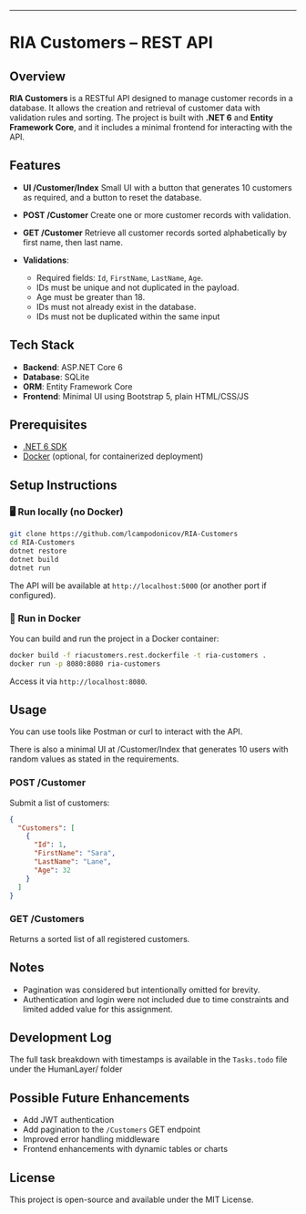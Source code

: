 
---

# RIA Customers – REST API

## Overview

**RIA Customers** is a RESTful API designed to manage customer records in a database. It allows the creation and retrieval of customer data with validation rules and sorting. The project is built with **.NET 6** and **Entity Framework Core**, and it includes a minimal frontend for interacting with the API.

## Features

* **UI /Customer/Index**
   Small UI with a button that generates 10 customers as required, and a button to reset the database.
* **POST /Customer**
  Create one or more customer records with validation.
* **GET /Customer**
  Retrieve all customer records sorted alphabetically by first name, then last name.
* **Validations**:

  * Required fields: `Id`, `FirstName`, `LastName`, `Age`.
  * IDs must be unique and not duplicated in the payload.
  * Age must be greater than 18.
  * IDs must not already exist in the database.
  * IDs must not be duplicated within the same input

## Tech Stack

* **Backend**: ASP.NET Core 6
* **Database**: SQLite
* **ORM**: Entity Framework Core
* **Frontend**: Minimal UI using Bootstrap 5, plain HTML/CSS/JS

## Prerequisites

* [.NET 6 SDK](https://dotnet.microsoft.com/en-us/download)
* [Docker](https://www.docker.com/) (optional, for containerized deployment)

## Setup Instructions

### 🖥️ Run locally (no Docker)

```bash
git clone https://github.com/lcampodonicov/RIA-Customers
cd RIA-Customers
dotnet restore
dotnet build
dotnet run
```

The API will be available at `http://localhost:5000` (or another port if configured).

### 🐳 Run in Docker

You can build and run the project in a Docker container:

```bash
docker build -f riacustomers.rest.dockerfile -t ria-customers .
docker run -p 8080:8080 ria-customers
```

Access it via `http://localhost:8080`.

## Usage

You can use tools like Postman or curl to interact with the API.

There is also a minimal UI at /Customer/Index that generates 10 users with random values as stated in the requirements.

### POST /Customer

Submit a list of customers:

```json
{
  "Customers": [
    {
      "Id": 1,
      "FirstName": "Sara",
      "LastName": "Lane",
      "Age": 32
    }
  ]
}
```

### GET /Customers

Returns a sorted list of all registered customers.

## Notes

* Pagination was considered but intentionally omitted for brevity.
* Authentication and login were not included due to time constraints and limited added value for this assignment.

## Development Log

The full task breakdown with timestamps is available in the `Tasks.todo` file under the HumanLayer/ folder

## Possible Future Enhancements

* Add JWT authentication
* Add pagination to the `/Customers` GET endpoint
* Improved error handling middleware
* Frontend enhancements with dynamic tables or charts

## License

This project is open-source and available under the MIT License.

